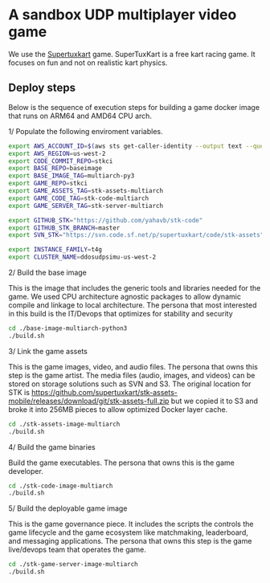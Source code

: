 # A sandbox UDP multiplayer video game 

We use the [Supertuxkart](https://supertuxkart.net/) game. SuperTuxKart is a free kart racing game. It focuses on fun and not on realistic kart physics. 

## Deploy steps
Below is the sequence of execution steps for building a game docker image that runs on ARM64 and AMD64 CPU arch.

1/ Populate the following enviroment variables. 

```bash
export AWS_ACCOUNT_ID=$(aws sts get-caller-identity --output text --query Account)
export AWS_REGION=us-west-2
export CODE_COMMIT_REPO=stkci
export BASE_REPO=baseimage
export BASE_IMAGE_TAG=multiarch-py3
export GAME_REPO=stkci
export GAME_ASSETS_TAG=stk-assets-multiarch
export GAME_CODE_TAG=stk-code-multiarch
export GAME_SERVER_TAG=stk-server-multiarch

export GITHUB_STK="https://github.com/yahavb/stk-code"
export GITHUB_STK_BRANCH=master
export SVN_STK="https://svn.code.sf.net/p/supertuxkart/code/stk-assets"

export INSTANCE_FAMILY=t4g
export CLUSTER_NAME=ddosudpsimu-us-west-2
```

2/ Build the base image

This is the image that includes the generic tools and libraries needed for the game. We used CPU architecture agnostic packages to allow dynamic compile and linkage to local architecture. The persona that most interested in this build is the IT/Devops that optimizes for stability and security

```bash
cd ./base-image-multiarch-python3
./build.sh
```

3/ Link the game assets 

This is the game images, video, and audio files. The persona that owns this step is the game artist. The media files (audio, images, and videos) can be stored on storage solutions such as SVN and S3. The original location for STK is https://github.com/supertuxkart/stk-assets-mobile/releases/download/git/stk-assets-full.zip but we copied it to S3 and broke it into 256MB pieces to allow optimized Docker layer cache.

```bash
cd ./stk-assets-image-multiarch
./build.sh
```

4/ Build the game binaries

Build the game executables. The persona that owns this is the game developer.

```bash
cd ./stk-code-image-multiarch
./build.sh
```

5/ Build the deployable game image

This is the game governance piece. It includes the scripts the controls the game lifecycle and the game ecosystem like matchmaking, leaderboard, and messaging applications. The persona that owns this step is the game live/devops team that operates the game.

```bash
cd ./stk-game-server-image-multiarch
./build.sh
```
